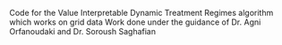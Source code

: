 Code for the Value Interpretable Dynamic Treatment Regimes algorithm which works on grid data
Work done under the guidance of Dr. Agni Orfanoudaki and Dr. Soroush Saghafian

